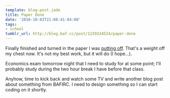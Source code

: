 ```yaml
---
template: blog-post.jade
title: Paper Done
date: '2010-10-03T21:08:41-04:00'
tags:
- school
tumblr_url: http://blog.baf.cc/post/1239334524/paper-done
---
```

Finally finished and turned in the paper I was [putting off](/blog/posts/2010-10-02-school-work/). That's a weight off my chest now. It's not my best work, but it will do (I hope...).

Economics exam tomorrow night that I need to study for at some point; I'll probably study during the two hour break I have before that class.

Anyhow, time to kick back and watch some TV and write another blog post about something from BAFIRC. I need to design something so I can start coding on it shortly.